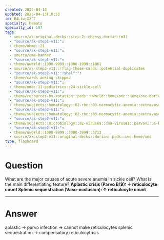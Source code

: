```yaml
---
created: 2025-04-13
updated: 2025-04-13T10:53
id: B4Liw;XZ^7
specialty: hemato
specialty_id: 197
tags:
  - source/ak-original-decks::step-2::cheesy-dorian-(m3)
  - "source/ak-step1-v11:": 
  - theme/nbme::21
  - "source/ak-step1-v11:": 
  - source/ome-banner
  - "source/ak-step1-v11:": 
  - theme/uworld::1000-9999::1000-1999::1861
  - source/ak-step2-v11::!flag-these-cards::potential-duplicates
  - "source/ak-step2-v11::!shelf:": 
  - theme/cards-anking-skipped
  - "source/ak-step2-v11:": 
  - theme/ome::11-pediatrics::24-sickle-cell
  - "source/ak-step2-v11:": 
  - theme/resources-by-rotation::peds::uworld::heme/onc::heme/onc-dorian
  - "source/ak-step2-v11:": 
  - theme/subjects::hematology::02-rbc::03-normocytic-anemia::extravascular-hemolysis::sickle-cell
  - "source/ak-step2-v11:": 
  - theme/subjects::hematology::02-rbc::03-normocytic-anemia::extravascular-hemolysis::sickle-cell::pathophysiology
  - "source/ak-step2-v11:": 
  - theme/subjects::microbiology::02-viruses::dna-viruses::parvovirus-b19
  - "source/ak-step2-v11:": 
  - theme/uworld::1000-9999::3000-3999::3713
  - source/ak-step2-v11::original-decks::dorian::peds::uw::heme/onc
type: flashcard
---
```


# Question
What are the major causes of acute severe anemia in sickle cell? What is the main differentiating feature? **Aplastic crisis (Parvo B19): ↓ reticulocyte count Splenic sequestration (Vaso-occlusion): ↑ reticulocyte count**

---

# Answer
aplastic → parvo infection → cannot make reticulocytes splenic sequestration → compensatory reticulocytosis